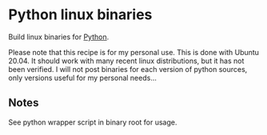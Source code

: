 # Python linux binaries
Build linux binaries for [Python](https://github.com/python/cpython).

Please note that this recipe is for my personal use. 
This is done with Ubuntu 20.04. It should work with many recent linux distributions, but it has not been verified.
I will not post binaries for each version of python sources, only versions useful for my personal needs...

## Notes

See python wrapper script in binary root for usage.
